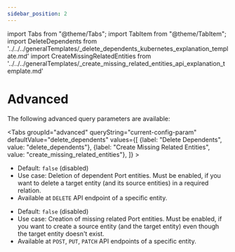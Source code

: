 ```yaml
---
sidebar_position: 2
---
```


import Tabs from "@theme/Tabs";
import TabItem from "@theme/TabItem";
import DeleteDependents from '../../../generalTemplates/\_delete_dependents_kubernetes_explanation_template.md'
import CreateMissingRelatedEntities from '../../../generalTemplates/\_create_missing_related_entities_api_explanation_template.md'

# Advanced

The following advanced query parameters are available:

<Tabs groupId="advanced" queryString="current-config-param" defaultValue="delete_dependents" values={[
{label: "Delete Dependents", value: "delete_dependents"},
{label: "Create Missing Related Entities", value: "create_missing_related_entities"},
]} >

<TabItem value="delete_dependents">

<DeleteDependents/>

- Default: `false` (disabled)
- Use case: Deletion of dependent Port entities. Must be enabled, if you want to delete a target entity (and its source entities) in a required relation.
- Available at `DELETE` API endpoint of a specific entity.

</TabItem>

<TabItem value="create_missing_related_entities">

<CreateMissingRelatedEntities/>

- Default: `false` (disabled)
- Use case: Creation of missing related Port entities. Must be enabled, if you want to create a source entity (and the target entity) even though the target entity doesn't exist.
- Available at `POST`, `PUT`, `PATCH` API endpoints of a specific entity.

</TabItem>

</Tabs>
